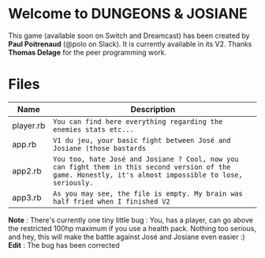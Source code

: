 # Welcome to DUNGEONS & JOSIANE

This game (available soon on Switch and Dreamcast) has been created by **Paul Poitrenaud** (@polo on Slack). It is currently available in its V2. Thanks **Thomas Delage** for the peer programming work.

# Files

|Name                |Description                                         |
|----------------|-------------------------------|
|player.rb       |`You can find here everything regarding the enemies stats etc...`            |
|app.rb          |`V1 du jeu, your basic fight between José and Josiane (those bastards`            |
|app2.rb         |`You too, hate José and Josiane ? Cool, now you can fight them in this second version of the game. Honestly, it's almost impossible to lose, seriously.  `|
|app3.rb | `As you may see, the file is empty. My brain was half fried when I finished V2`|

**Note** : There's currently one tiny little bug : You, has a player, can go above the restricted 100hp maximum if you use a health pack. Nothing too serious, and hey, this will make the battle against José and Josiane even easier :) 
**Edit** : The bug has been corrected